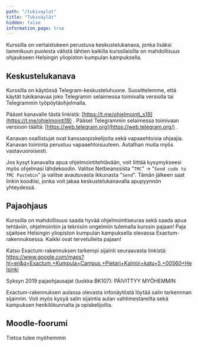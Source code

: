 ```yaml
---
path: "/tukivaylat"
title: "Tukiväylät"
hidden: false
information_page: true
---
```


Kurssilla on vertaistukeen perustuva keskustelukanava, jonka lisäksi tammikuun puolesta välistä lähtien kaikilla kurssilaisilla on mahdollisuus ohjaukseen Helsingin yliopiston kumpulan kampuksella.

## Keskustelukanava

Kurssilla on käytössä Telegram-keskusteluhuone. Suosittelemme, että käytät tukikanavaa joko Telegramin selaimessa toimivalla versiolla tai Telegrammin työpöytäohjelmalla.

Pääset kanavalle tästä linkistä: [https://t.me/ohjelmointi_s19](https://t.me/ohjelmointi19) . Pääset Telegrammin selaimessa toimivaan versioon täältä: [https://web.telegram.org](https://web.telegram.org/) .

Kanavan osallistujat ovat kanssaopiskelijoita sekä vapaaehtoisia ohjaajia. Kanavan toiminta perustuu vapaaehtoisuuteen. Autathan muita myös vastavuoroisesti.

Jos kysyt kanavalta apua ohjelmointitehtävään, voit liittää kysymykseesi myös ohjelmasi lähdekoodin. Valitse Netbeanssista "`TMC`" -> "`Send code to TMC Pastebin`" ja valitse avautuvasta ikkunasta "`Send`". Tämän jälkeen saat linkin koodiisi, jonka voit jakaa keskustelukanavalla apupyynnön yhteydessä.

## Pajaohjaus

Kurssilla on mahdollisuus saada hyvää ohjelmointiseuraa sekä saada apua tehtäviin, ohjelmointiin ja teknisiin ongelmiin tulemalla kurssin pajaan! Paja sijaitsee Helsingin yliopiston kumpulan kampuksella olevassa Exactum-rakennuksessa. Kaikki ovat tervetulleita pajaan!

Katso Exactum-rakennuksen tarkempi sijainti seuraavasta linkistä: https://www.google.com/maps?hl=en&q=Exactum,+Kumpula+Campus,+Pietari+Kalmin+katu+5,+00560+Helsinki

Syksyn 2019 pajaohjausajat (luokka BK107):
PÄIVITTYY MYÖHEMMIN


Exactum-rakennuksen aulassa olevasta infonäytöstä löytää salin tarkemman sijainnin. Voit myös kysyä salin sijaintia aulan vahtimestareilta sekä kampuksen henkilökunnalta ja opiskelijoilta.

## Moodle-foorumi

Tietoa tulee myöhemmin

<!-- Kurssin osallistujilla on käytössä keskustelufoorumi, joka on Moodle-järjestelmässä. Pääset Moodleen tekemällä "koe ja moodle" -ilmoittautumisen. Ilmoittautuminen on pakollinen kaikille niille, jotka haluavat päästä kurssin Moodleen. Ilmoittautuminen koskee kaikkia kurssilaisia, eli myös Helsingin yliopiston opiskelijoita ja myös niitä, jotka ovat ilmoittautuneet kurssille jossakin muualla.

Moodle-ilmoittautumisella voit ilmoittautua samalla maksuttomaan kurssikokeeseen. Lisätietoa kokeista löytyy täältä: [Arvostelu ja kokeet](/arvostelu-ja-kokeet)

Ohjeet Moodle-ilmoittautumiseen löytyvät [täältä](/koe-ja-moodle-ilmoittautuminen) kohdasta Moodle-ilmoittautuminen.

Huom! Ilmoittautumisen tekemättä jättäminen ei koskaan pudota sinua kurssilta. Kurssille tuleva muodollinen kokeeseen ilmoittatuminen tulee olemaan sama tämän ilmoittautumisen kanssa. Saat lisätietoa miten tämä muodollinen kokeeseen ilmoittautuminen toimii täällä: [kokeeseen ilmoittautuminen](/arvostelu-ja-kokeet#heading-kokeeseen-ilmoittautuminen). Tällä kuitenkaan ei ole missään nimessä kiire -- riittää että huolehdit tästä kaksi päivää ennen kuin olet osallistumassa kokeeseen. -->
